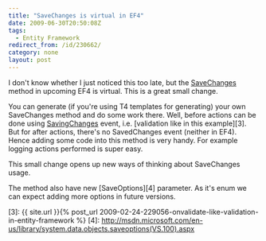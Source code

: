 ```yaml
---
title: "SaveChanges is virtual in EF4"
date: 2009-06-30T20:50:08Z
tags:
  - Entity Framework
redirect_from: /id/230662/
category: none
layout: post
---
```

I don't know whether I just noticed this too late, but the [SaveChanges][1] method in upcoming EF4 is virtual. This is a great small change.

You can generate (if you're using T4 templates for generating) your own SaveChanges method and do some work there. Well, before actions can be done using [SavingChanges][2] event, i.e. [validation like in this example][3]. But for after actions, there's no SavedChanges event (neither in EF4). Hence adding some code into this method is very handy. For example logging actions performed is super easy.

This small change opens up new ways of thinking about SaveChanges usage.

The method also have new [SaveOptions][4] parameter. As it's enum we can expect adding more options in future versions.

[1]: http://msdn.microsoft.com/en-us/library/dd395500(VS.100).aspx
[2]: http://msdn.microsoft.com/en-us/library/system.data.objects.objectcontext.savingchanges.aspx
[3]: {{ site.url }}{% post_url 2009-02-24-229056-onvalidate-like-validation-in-entity-framework %}
[4]: http://msdn.microsoft.com/en-us/library/system.data.objects.saveoptions(VS.100).aspx
